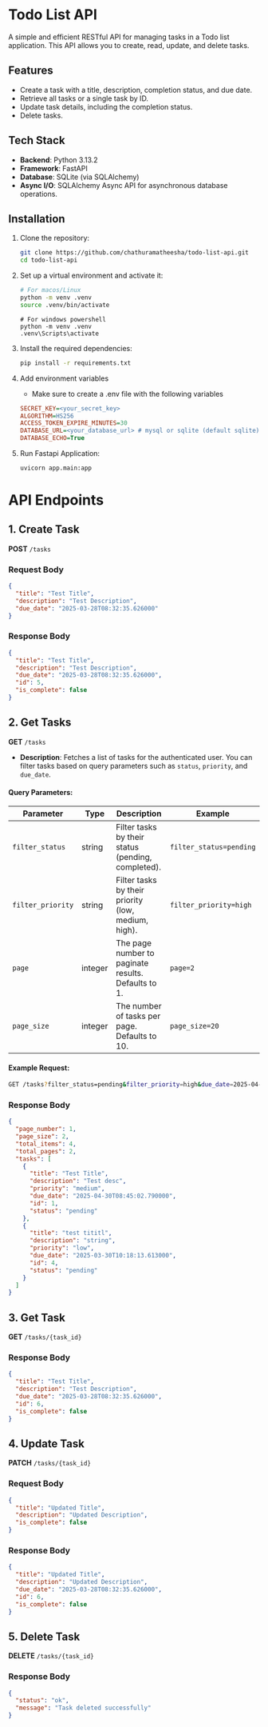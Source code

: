 # Todo List API

A simple and efficient RESTful API for managing tasks in a Todo list application. This API allows you to create, read, update, and delete tasks.

## Features

- Create a task with a title, description, completion status, and due date.
- Retrieve all tasks or a single task by ID.
- Update task details, including the completion status.
- Delete tasks.

## Tech Stack

- **Backend**: Python 3.13.2
- **Framework**: FastAPI
- **Database**: SQLite (via SQLAlchemy)
- **Async I/O**: SQLAlchemy Async API for asynchronous database operations.

## Installation

1. Clone the repository:
   ```bash
   git clone https://github.com/chathuramatheesha/todo-list-api.git
   cd todo-list-api

2. Set up a virtual environment and activate it:
   ```bash
   # For macos/Linux
   python -m venv .venv
   source .venv/bin/activate
   ```
   ```shell
   # For windows powershell
   python -m venv .venv
   .venv\Scripts\activate
   ```
3. Install the required dependencies:
   ```bash
   pip install -r requirements.txt
   ```
4. Add environment variables
   - Make sure to create a .env file with the following variables
   ```ini
   SECRET_KEY=<your_secret_key>
   ALGORITHM=HS256
   ACCESS_TOKEN_EXPIRE_MINUTES=30
   DATABASE_URL=<your_database_url> # mysql or sqlite (default sqlite) # I will update repo for postgres through new branch
   DATABASE_ECHO=True 
   ```

5. Run Fastapi Application:
   ```bash
   uvicorn app.main:app
   ```

# API Endpoints

## 1. **Create Task**

**POST** `/tasks`

### Request Body
```json
{
  "title": "Test Title",
  "description": "Test Description",
  "due_date": "2025-03-28T08:32:35.626000"
}
```

### Response Body
```json
{
  "title": "Test Title",
  "description": "Test Description",
  "due_date": "2025-03-28T08:32:35.626000",
  "id": 5,
  "is_complete": false
}
```

## 2. **Get Tasks**

**GET** `/tasks`
- **Description**: Fetches a list of tasks for the authenticated user. You can filter tasks based on query parameters such as `status`, `priority`, and `due_date`.

#### Query Parameters:

| Parameter          | Type       | Description                                             | Example                                      |
|--------------------|------------|---------------------------------------------------------|----------------------------------------------|
| `filter_status`    | string     | Filter tasks by their status (pending, completed).      | `filter_status=pending`                            |
| `filter_priority` | string     | Filter tasks by their priority (low, medium, high).     | `filter_priority=high`                             |
| `page`             | integer    | The page number to paginate results. Defaults to 1.     | `page=2`                                    |
| `page_size`        | integer    | The number of tasks per page. Defaults to 10.           | `page_size=20`                              |

#### Example Request:

```bash
GET /tasks?filter_status=pending&filter_priority=high&due_date=2025-04-01&page=1&page_size=10
```

### Response Body
```json
{
  "page_number": 1,
  "page_size": 2,
  "total_items": 4,
  "total_pages": 2,
  "tasks": [
    {
      "title": "Test Title",
      "description": "Test desc",
      "priority": "medium",
      "due_date": "2025-04-30T08:45:02.790000",
      "id": 1,
      "status": "pending"
    },
    {
      "title": "test tititl",
      "description": "string",
      "priority": "low",
      "due_date": "2025-03-30T10:18:13.613000",
      "id": 4,
      "status": "pending"
    }
  ]
}
```

## 3. **Get Task**

**GET** `/tasks/{task_id}`

### Response Body
```json
{
  "title": "Test Title",
  "description": "Test Description",
  "due_date": "2025-03-28T08:32:35.626000",
  "id": 6,
  "is_complete": false
}
```

## 4. **Update Task**

**PATCH** `/tasks/{task_id}`

### Request Body
```json
{
  "title": "Updated Title",
  "description": "Updated Description",
  "is_complete": false
}
```

### Response Body
```json
{
  "title": "Updated Title",
  "description": "Updated Description",
  "due_date": "2025-03-28T08:32:35.626000",
  "id": 6,
  "is_complete": false
}
```

## 5. **Delete Task**

**DELETE** `/tasks/{task_id}`

### Response Body
```json
{
  "status": "ok",
  "message": "Task deleted successfully"
}
```
